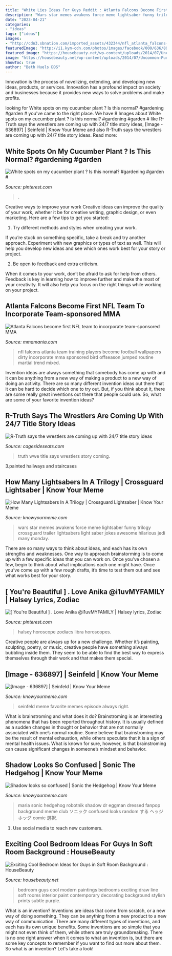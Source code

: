```yaml
---
title: "White Lies Ideas For Guys Reddit : Atlanta Falcons Become First Nfl Team To Incorporate Team-sponsored Mma"
description: "Wars star memes awakens force meme lightsaber funny trilogy crossguard trailer lightsabers light saber jokes awesome hilarious jedi many monday"
date: "2023-04-21"
categories:
- "ideas"
tags: ["ideas"]
images:
- "http://cdn3.sbnation.com/imported_assets/432344/nfl_atlanta_falcons-435762jpeg.jpg"
featuredImage: "http://i1.kym-cdn.com/photos/images/facebook/000/636/897/1d4.jpg"
featured_image: "https://housebeauty.net/wp-content/uploads/2014/07/Uncommon-Purple-Themed-Cool-Bedroom-Ideas-For-Guys-Involving-Dark-Night-Painting-and-Transparency-on-Window.jpg"
image: "https://housebeauty.net/wp-content/uploads/2014/07/Uncommon-Purple-Themed-Cool-Bedroom-Ideas-For-Guys-Involving-Dark-Night-Painting-and-Transparency-on-Window.jpg"
ShowToc: true
author: "Beth Huels DDS"
---
```



Innovation is the process of novelizing, extending, and developing new ideas, products, or services. Innovation has a profound impact on society and businesses because it provides new ways to solve problems and make profits.

	

		
looking for White spots on my cucumber plant ? Is this normal? #gardening #garden # you've came to the right place. We have 8 Images about White spots on my cucumber plant ? Is this normal? #gardening #garden # like R-Truth says the wrestlers are coming up with 24/7 title story ideas, [Image - 636897] | Seinfeld | Know Your Meme and also R-Truth says the wrestlers are coming up with 24/7 title story ideas. Read more:
		
    
## White Spots On My Cucumber Plant ? Is This Normal? #gardening #garden #

<img loading=lazy src="https://i.pinimg.com/originals/de/0b/06/de0b062473ef9e1ba76be5ed7da7118d.jpg" onerror="this.onerror=null;this.src='https://tse2.mm.bing.net/th?id=OIP.F5mgEo3yQP2pBI1_cTFZewHaJ4&amp;pid=15.1';" alt="White spots on my cucumber plant ? Is this normal? #gardening #garden #">

_Source: pinterest.com_

>. 

	

Creative ways to improve your work
Creative ideas can improve the quality of your work, whether it be for creative writing, graphic design, or even marketing. Here are a few tips to get you started:
1. Try different methods and styles when creating your work.

If you’re stuck on something specific, take a break and try another approach. Experiment with new graphics or types of text as well. This will help you develop new ideas and see which ones work best for your story or project.

2. Be open to feedback and extra criticism.

When it comes to your work, don’t be afraid to ask for help from others. Feedback is key in learning how to improve further and make the most of your creativity. It will also help you focus on the right things while working on your project.


    
## Atlanta Falcons Become First NFL Team To Incorporate Team-sponsored MMA

<img loading=lazy src="http://cdn3.sbnation.com/imported_assets/432344/nfl_atlanta_falcons-435762jpeg.jpg" onerror="this.onerror=null;this.src='https://tse3.mm.bing.net/th?id=OIP.3PslfeX5IZOuTRowTRQ6BwHaF7&amp;pid=15.1';" alt="Atlanta Falcons become first NFL team to incorporate team-sponsored MMA">

_Source: mmamania.com_

>nfl falcons atlanta team training players become football wallpapers dirty incorporate mma sponsored bird offseason jumped routine martial trend mixed. 

	

Invention ideas are always something that somebody has come up with and it can be anything from a new way of making a product to a new way of doing an activity. There are so many different invention ideas out there that it can be hard to decide which one to try out. But, if you think about it, there are some really great inventions out there that people could use. So, what are some of your favorite invention ideas?

    
## R-Truth Says The Wrestlers Are Coming Up With 24/7 Title Story Ideas

<img loading=lazy src="https://cdn.vox-cdn.com/thumbor/ycOf0L9WVA6t8xlFbV1OVJfF9ug=/0x0:1200x675/1200x800/filters:focal(504x242:696x434)/cdn.vox-cdn.com/uploads/chorus_image/image/64719535/20190702_SD_seg4__0beab5eb9245c5c2971f1518bd1b0156.0.jpg" onerror="this.onerror=null;this.src='https://tse3.mm.bing.net/th?id=OIP.wZ1nkPnN4yUBBqwdWpSkRQHaE8&amp;pid=15.1';" alt="R-Truth says the wrestlers are coming up with 24/7 title story ideas">

_Source: cagesideseats.com_

>truth wwe title says wrestlers story coming. 

	

3.painted hallways and staircases

    
## How Many Lightsabers In A Trilogy | Crossguard Lightsaber | Know Your Meme

<img loading=lazy src="http://i0.kym-cdn.com/photos/images/facebook/000/881/530/964.jpg" onerror="this.onerror=null;this.src='https://tse3.mm.bing.net/th?id=OIP.8FNE8t2JVWFPJ6XyITOjkgHaKc&amp;pid=15.1';" alt="How Many Lightsabers In A Trilogy | Crossguard Lightsaber | Know Your Meme">

_Source: knowyourmeme.com_

>wars star memes awakens force meme lightsaber funny trilogy crossguard trailer lightsabers light saber jokes awesome hilarious jedi many monday. 

	

There are so many ways to think about ideas, and each has its own strengths and weaknesses. One way to approach brainstorming is to come up with a few specific ideas that you can work on. Once you’ve chosen a few, begin to think about what implications each one might have. Once you’ve come up with a few rough drafts, it’s time to test them out and see what works best for your story.

    
## [ You&#039;re Beautiful ] . Love Anika @i1uvMYFAMILY | Halsey Lyrics, Zodiac

<img loading=lazy src="https://i.pinimg.com/originals/2b/82/a1/2b82a163bc4162142313c77b501cbdb8.jpg" onerror="this.onerror=null;this.src='https://tse4.mm.bing.net/th?id=OIP.1t6PjRRK398VbVOyRjEwqgHaKI&amp;pid=15.1';" alt="[ You&#039;re Beautiful ] . Love Anika @i1uvMYFAMILY | Halsey lyrics, Zodiac">

_Source: pinterest.com_

>halsey horoscope zodiacs libra horoscopes. 

	

Creative people are always up for a new challenge. Whether it’s painting, sculpting, poetry, or music, creative people have something always bubbling inside them. They seem to be able to find the best way to express themselves through their work and that makes them special.

    
## [Image - 636897] | Seinfeld | Know Your Meme

<img loading=lazy src="http://i1.kym-cdn.com/photos/images/facebook/000/636/897/1d4.jpg" onerror="this.onerror=null;this.src='https://tse3.mm.bing.net/th?id=OIP.O95coOBtDGKmCn-E-qg-LAHaGu&amp;pid=15.1';" alt="[Image - 636897] | Seinfeld | Know Your Meme">

_Source: knowyourmeme.com_

>seinfeld meme favorite memes episode always right. 

	

What is brainstroming and what does it do?
Brainstroming is an interesting phenomena that has been reported throughout history. It is usually defined as a sudden changes in thought or behavior that are not normally associated with one’s normal routine. Some believe that brainstroming may be the result of mental exhaustion, while others speculate that it is a sign of mental health issues. What is known for sure, however, is that brainstroming can cause significant changes in someone’s mindset and behavior.

    
## Shadow Looks So Confused | Sonic The Hedgehog | Know Your Meme

<img loading=lazy src="http://i0.kym-cdn.com/photos/images/facebook/000/757/695/bae.png" onerror="this.onerror=null;this.src='https://tse4.mm.bing.net/th?id=OIP.MBmub13mMZUKsv5v4sRKggHaJ2&amp;pid=15.1';" alt="Shadow looks so confused | Sonic the Hedgehog | Know Your Meme">

_Source: knowyourmeme.com_

>maria sonic hedgehog robotnik shadow dr eggman dressed fanpop background meme club ソニック confused looks random する ヘッジホッグ comic 選択. 

	

1. Use social media to reach new customers.

    
## Exciting Cool Bedroom Ideas For Guys In Soft Room Background : HouseBeauty

<img loading=lazy src="https://housebeauty.net/wp-content/uploads/2014/07/Uncommon-Purple-Themed-Cool-Bedroom-Ideas-For-Guys-Involving-Dark-Night-Painting-and-Transparency-on-Window.jpg" onerror="this.onerror=null;this.src='https://tse4.mm.bing.net/th?id=OIP.F3yFIRjMxQAZ8ltz-a4IygHaE7&amp;pid=15.1';" alt="Exciting Cool Bedroom Ideas for Guys in Soft Room Background : HouseBeauty">

_Source: housebeauty.net_

>bedroom guys cool modern paintings bedrooms exciting draw line soft rooms interior paint contemporary decorating background stylish prints subtle purple. 

	

What is an invention?
Inventions are ideas that come from scratch, or a new way of doing something. They can be anything from a new product to a new way of communication. There are many different types of inventions, and each has its own unique benefits. Some inventions are so simple that you might not even think of them, while others are truly groundbreaking. There is no one right answer when it comes to what an invention is, but there are some key concepts to remember if you want to find out more about them. So what is an invention? Let's take a look!

